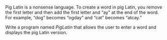 Pig Latin is a nonsense language. To create a word in pig Latin, you remove the first letter and then add the first letter and “ay” at the end of the word.  For example, “dog” becomes “ogday” and “cat” becomes “atcay.” 

Write a program named *PigLatin* that allows the user to enter a word and displays the pig Latin version.

